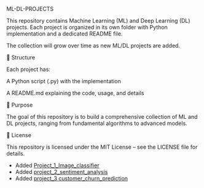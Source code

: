 ML-DL-PROJECTS

This repository contains Machine Learning (ML) and Deep Learning (DL) projects.
Each project is organized in its own folder with Python implementation and a dedicated README file.

The collection will grow over time as new ML/DL projects are added.

📂 Structure

Each project has:

A Python script (.py) with the implementation

A README.md explaining the code, usage, and details

📌 Purpose

The goal of this repository is to build a comprehensive collection of ML and DL projects, ranging from fundamental algorithms to advanced models.

📄 License

This repository is licensed under the MIT License – see the LICENSE
 file for details.
- Added [Project_1_Image_classifier](./project_1_image_classifier/README.md)
- Added [project_2_sentiment_analysis](./project_2_sentiment_analysis/README.md)
- Added [project_3 customer_churn_prediction](./project_3_customer_churn_prediction/README.md)

